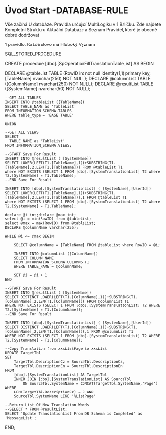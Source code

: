 ﻿# Úvod   Start -DATABASE-RULE  

Vše začíná U databáze. 
Pravidla určující MultiLogiku v 1 Balíčku.
Zde najdete Kompletní Strukturu Aktuální Databáze
a Seznam Pravidel, které je obecně dobré dodržovat

1 pravidlo: Každé slovo má Hluboký Význam

SQL_STORED_PROCEDURE





CREATE procedure [dbo].[SpOperationFillTranslationTableList]
AS
BEGIN 

DECLARE @tableList TABLE (RowID int not null identity(1,1) primary key,[TableName] nvarchar(250) NOT NULL);
DECLARE @columnList TABLE ([ColumnName] nvarchar(250) NOT NULL);
DECLARE @resultList TABLE ([SystemName] nvarchar(50) NOT NULL);

	--GET ALL TABLES
	INSERT INTO @tableList ([TableName])
	SELECT TABLE_NAME as 'TableList'
	FROM INFORMATION_SCHEMA.TABLES
	WHERE table_type = 'BASE TABLE'

	UNION 

	--GET ALL VIEWS
	SELECT 
	  TABLE_NAME as 'TableList'
	FROM INFORMATION_SCHEMA.VIEWS;

	--START Save For Result
	INSERT INTO @resultList ( [SystemName])
	SELECT LOWER(LEFT(T1.[TableName],1))+SUBSTRING(T1.[TableName],2,LEN(T1.[TableName])) FROM @tableList T1
	where NOT EXISTS (SELECT 1 FROM [dbo].[SystemTranslationList] T2 where T2.[SystemName] = T1.TableName);
	--END Save For Result

	INSERT INTO [dbo].[SystemTranslationList] ( [SystemName],[UserId])
	SELECT LOWER(LEFT(T1.[TableName],1))+SUBSTRING(T1.[TableName],2,LEN(T1.[TableName])),1 FROM @tableList T1
	where NOT EXISTS (SELECT 1 FROM [dbo].[SystemTranslationList] T2 where T2.[SystemName] = T1.TableName);

	declare @i int;declare @max int;
	select @i = min(RowID) from @tableList;
	select @max = max(RowID) from @tableList;
	DECLARE @columnName varchar(255);
	
	WHILE @i <= @max BEGIN

		SELECT @columnName = [TableName] FROM @tableList where RowID = @i;

		INSERT INTO @columnList ([ColumnName])
		SELECT COLUMN_NAME
		FROM INFORMATION_SCHEMA.COLUMNS T1
		WHERE TABLE_NAME = @columnName;

		SET @i = @i + 1
	END

	--START Save For Result
	INSERT INTO @resultList ( [SystemName])
	SELECT DISTINCT LOWER(LEFT(T1.[ColumnName],1))+SUBSTRING(T1.[ColumnName],2,LEN(T1.[ColumnName])) FROM @columnList T1
	WHERE NOT EXISTS (SELECT 1 FROM [dbo].[SystemTranslationList] T2 WHERE T2.[SystemName] = T1.[ColumnName]);
	--END Save For Result

	INSERT INTO [dbo].[SystemTranslationList] ( [SystemName],[UserId])
	SELECT DISTINCT LOWER(LEFT(T1.[ColumnName],1))+SUBSTRING(T1.[ColumnName],2,LEN(T1.[ColumnName])),1 FROM @columnList T1
	WHERE NOT EXISTS (SELECT 1 FROM [dbo].[SystemTranslationList] T2 WHERE T2.[SystemName] = T1.[ColumnName]);

	--Copy Translation from xxxListPage to xxxList
	UPDATE TargetTbl
	SET
		TargetTbl.DescriptionCz = SourceTbl.DescriptionCz,
		TargetTbl.DescriptionEn = SourceTbl.DescriptionEn
	FROM
		[dbo].[SystemTranslationList] AS TargetTbl
		INNER JOIN [dbo].[SystemTranslationList] AS SourceTbl
			ON SourceTbl.SystemName = CONCAT(TargetTbl.SystemName,'Page')
	WHERE
		LEN(TargetTbl.DescriptionCz) = 0 AND
		SourceTbl.SystemName LIKE '%ListPage'

	--Return List Of New Translation Words
	--SELECT * FROM @resultList;
	SELECT 'Update TranslationList From DB Schema is Completed' as 'MessageList';
END;
